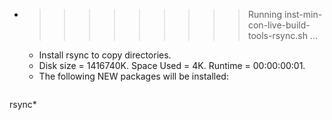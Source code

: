 * >>>>>>>>> Running inst-min-con-live-build-tools-rsync.sh ...
  * Install rsync to copy directories.
  * Disk size = 1416740K. Space Used = 4K. Runtime = 00:00:00:01.
  * The following NEW packages will be installed:
  ```bash
rsync*
  ```
